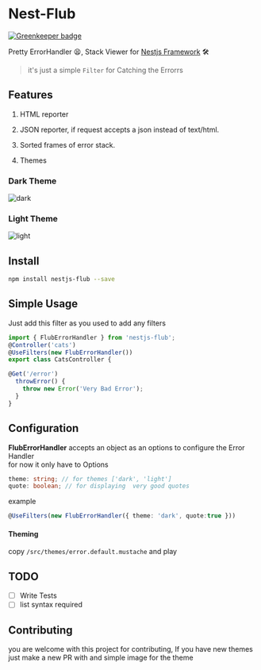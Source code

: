 # Nest-Flub

[![Greenkeeper badge](https://badges.greenkeeper.io/shekohex/nestjs-flub.svg)](https://greenkeeper.io/)

Pretty ErrorHandler 😫, Stack Viewer for [Nestjs Framework](https://nestjs.com/) 🛠️
> it's just a simple `Filter` for Catching the Errorrs

## Features

1. HTML reporter

2. JSON reporter, if request accepts a json instead of text/html.

3. Sorted frames of error stack.

4. Themes


### Dark Theme
![dark](https://files.gitter.im/nestjs/nestjs/qkqB/error-dark.png)

### Light Theme
![light](https://files.gitter.im/nestjs/nestjs/z6X6/error-light.png)

## Install

```bash
npm install nestjs-flub --save
```

## Simple Usage
Just add this filter as you used to add any filters
```typescript
import { FlubErrorHandler } from 'nestjs-flub';
@Controller('cats')
@UseFilters(new FlubErrorHandler())
export class CatsController { 

@Get('/error')
  throwError() {
    throw new Error('Very Bad Error');
  }
}

```

## Configuration 
 **FlubErrorHandler** accepts an object as an options to configure the Error Handler </br>
 for now it only have to Options
 ```typescript
theme: string; // for themes ['dark', 'light']
quote: boolean; // for displaying  very good quotes
 ```
 example
 
 ```typescript
 @UseFilters(new FlubErrorHandler({ theme: 'dark', quote:true }))
 ```
 #### Theming
 
 copy `/src/themes/error.default.mustache` and play
 
 ## TODO 
 - [ ] Write Tests
- [ ] list syntax required

 ## Contributing

you are welcome with this project for contributing,
If you have new themes just make a new PR with and simple image for the theme
